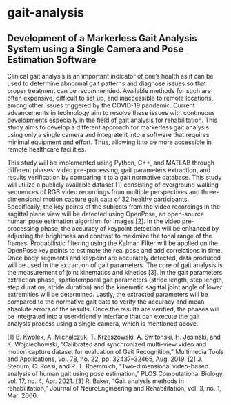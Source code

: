 # gait-analysis
## Development of a Markerless Gait Analysis System using a Single Camera and Pose Estimation Software
Clinical gait analysis is an important indicator of one’s health as it  can be used to determine abnormal gait patterns and diagnose issues so that proper treatment can be recommended. Available methods for such are often expensive, difficult to set up, and inaccessible to remote locations, among other issues triggered by the COVID-19 pandemic. Current advancements in technology aim to resolve these issues with continuous developments especially in the field of gait analysis for rehabilitation. This study aims to develop a different approach for markerless gait analysis using only a single camera and integrate it into a software that requires minimal equipment and effort. Thus, allowing it to be more accessible in remote healthcare facilities.

This study will be implemented using Python, C++, and MATLAB through different phases: video pre-processing, gait parameters extraction, and results verification by comparing it to a gait normative database. This study will utilize a publicly available dataset [1] consisting of overground walking sequences of RGB video recordings from multiple perspectives and three-dimensional motion capture gait data of 32 healthy participants. Specifically, the key points of the subjects from the video recordings in the sagittal plane view will be detected using OpenPose, an open-source human pose estimation algorithm for images [2]. In the video pre-processing phase, the accuracy of keypoint detection will be enhanced by adjusting the brightness and contrast to maximize the tonal range of the frames. Probabilistic filtering using the Kalman Filter will be applied on the OpenPose key points to estimate the real pose and add correlations in time. Once body segments and keypoint are accurately detected, data produced will be used in the extraction of gait parameters. The core of gait analysis is the measurement of joint kinematics and kinetics [3]. In the gait parameters extraction phase, spatiotemporal gait parameters (stride length, step length, step duration, stride duration) and the kinematic sagittal joint angle of lower extremities will be determined. Lastly, the extracted parameters will be compared to the normative gait data to verify the accuracy and mean absolute errors of the results. Once the results are verified, the phases will be integrated into a user-friendly interface that can execute the gait analysis process using a single camera, which is mentioned above.

[1] B. Kwolek, A. Michalczuk, T. Krzeszowski, A. Switonski, H. Josinski, and K. Wojciechowski, “Calibrated and synchronized multi-view video and motion capture dataset for evaluation of Gait Recognition,” Multimedia Tools and Applications, vol. 78, no. 22, pp. 32437–32465, Aug. 2019. 
[2] J. Stenum, C. Rossi, and R. T. Roemmich, “Two-dimensional video-based analysis of human gait using pose estimation,” PLOS Computational Biology, vol. 17, no. 4, Apr. 2021. 
[3] R. Baker, “Gait analysis methods in rehabilitation,” Journal of NeuroEngineering and Rehabilitation, vol. 3, no. 1, Mar. 2006.
